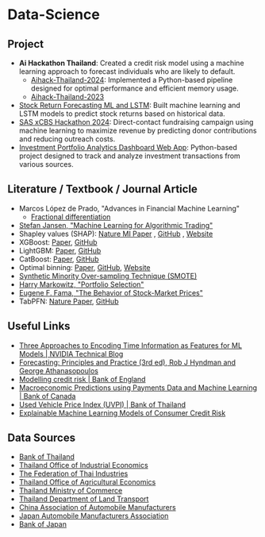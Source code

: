 # Data-Science

## Project
- **Ai Hackathon Thailand**: Created a credit risk model using a machine learning approach to forecast individuals who are likely to default.
  - [Aihack-Thailand-2024](https://github.com/pupipatsk/Aihack-Thailand-2024.git): Implemented a Python-based pipeline designed for optimal performance and efficient memory usage.
  - [Aihack-Thailand-2023](https://github.com/pupipatsk/Aihack-Thailand-2023.git)
- [Stock Return Forecasting ML and LSTM](https://github.com/pupipatsk/Stock-Return-Forecasting-ML-and-LSTM.git): Built machine learning and LSTM models to predict stock returns based on historical data.
- [SAS xCBS Hackathon 2024](https://github.com/pupipatsk/SAS-Hackathon-2024.git): Direct-contact fundraising campaign using machine learning to maximize revenue by predicting donor contributions and reducing outreach costs.
- [Investment Portfolio Analytics Dashboard Web App](https://github.com/pupipatsk/Investment-Portfolio.git): Python-based project designed to track and analyze investment transactions from various sources.

## Literature / Textbook / Journal Article

- Marcos López de Prado, "Advances in Financial Machine Learning"
  - [Fractional differentiation](https://github.com/fracdiff/fracdiff.git)
- [Stefan Jansen, "Machine Learning for Algorithmic Trading"](https://github.com/stefan-jansen/machine-learning-for-trading.git)
- Shapley values (SHAP):
[Nature MI Paper](https://www.nature.com/articles/s42256-019-0138-9.epdf?shared_access_token=RCYPTVkiECUmc0CccSMgXtRgN0jAjWel9jnR3ZoTv0O81kV8DqPb2VXSseRmof0Pl8YSOZy4FHz5vMc3xsxcX6uT10EzEoWo7B-nZQAHJJvBYhQJTT1LnJmpsa48nlgUWrMkThFrEIvZstjQ7Xdc5g%3D%3D)
, [GitHub](https://github.com/shap/shap.git)
, [Website](https://shap.readthedocs.io/en/latest/)
- XGBoost: [Paper](https://arxiv.org/pdf/1603.02754), [GitHub](https://github.com/dmlc/xgboost.git)
- LightGBM: [Paper](https://papers.nips.cc/paper_files/paper/2017/file/6449f44a102fde848669bdd9eb6b76fa-Paper.pdf), [GitHub](https://github.com/microsoft/LightGBM.git)
- CatBoost: [Paper](https://arxiv.org/abs/1706.09516), [GitHub](https://github.com/catboost/catboost.git)
- Optimal binning: [Paper](https://arxiv.org/pdf/2001.08025), [GitHub](https://github.com/guillermo-navas-palencia/optbinning.git), [Website](https://gnpalencia.org/optbinning/)
- [Synthetic Minority Over-sampling Technique (SMOTE)](https://arxiv.org/pdf/1106.1813)
- [Harry Markowitz, "Portfolio Selection"](https://www.jstor.org/stable/2975974)
- [Eugene F. Fama, "The Behavior of Stock-Market Prices"](https://www.jstor.org/stable/2350752)
- TabPFN: [Nature Paper](https://www.nature.com/articles/s41586-024-08328-6), [GitHub](https://github.com/PriorLabs/TabPFN.git)

## Useful Links

- [Three Approaches to Encoding Time Information as Features for ML Models | NVIDIA Technical Blog](https://developer.nvidia.com/blog/three-approaches-to-encoding-time-information-as-features-for-ml-models/)
- [Forecasting: Principles and Practice (3rd ed), Rob J Hyndman and George Athanasopoulos](https://otexts.com/fpp3/)
- [Modelling credit risk | Bank of England](https://www.bankofengland.co.uk/-/media/boe/files/ccbs/resources/modelling-credit-risk)
- [Macroeconomic Predictions using Payments Data and
Machine Learning | Bank of Canada](https://www.bankofcanada.ca/wp-content/uploads/2022/03/swp2022-10.pdf)
- [Used Vehicle Price Index (UVPI) | Bank of Thailand](https://www.bot.or.th/content/dam/bot/documents/th/research-and-publications/research/stat-horizon-and-stat-in-focus/stat-horizon/UVPI.pdf)
- [Explainable Machine Learning Models of Consumer Credit Risk](https://papers.ssrn.com/sol3/papers.cfm?abstract_id=4006840)

## Data Sources

- [Bank of Thailand](https://www.bot.or.th/en/statistics.html)
- [Thailand Office of Industrial Economics](https://www.oie.go.th/view/1/industrial_indices/EN-US)
- [The Federation of Thai Industries](https://fti.or.th/ids/)
- [Thailand Office of Agricultural Economics](https://www.oae.go.th/view/1/%E0%B8%82%E0%B9%89%E0%B8%AD%E0%B8%A1%E0%B8%B9%E0%B8%A5%E0%B9%80%E0%B8%A8%E0%B8%A3%E0%B8%A9%E0%B8%90%E0%B8%81%E0%B8%B4%E0%B8%88%E0%B8%81%E0%B8%B2%E0%B8%A3%E0%B9%80%E0%B8%81%E0%B8%A9%E0%B8%95%E0%B8%A3/TH-TH)
- [Thailand Ministry of Commerce](https://www.moc.go.th/en/page/item/index/id/6)
- [Thailand Department of Land Transport](https://web.dlt.go.th/statistics/)
- [China Association of Automobile Manufacturers](http://en.caam.org.cn/Index/lists/catid/69.html)
- [Japan Automobile Manufacturers Association](https://jamaserv.jama.or.jp/newdb/eng/index.html)
- [Bank of Japan](https://www.boj.or.jp/en/statistics/index.htm)
